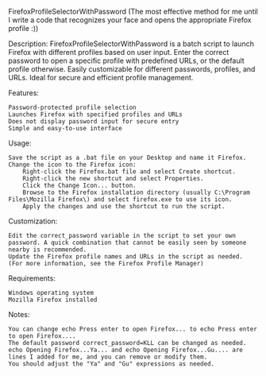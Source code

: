 FirefoxProfileSelectorWithPassword
(The most effective method for me until I write a code that recognizes your face and opens the appropriate Firefox profile :))

Description:
FirefoxProfileSelectorWithPassword is a batch script to launch Firefox with different profiles based on user input. Enter the correct password to open a specific profile with predefined URLs, or the default profile otherwise. Easily customizable for different passwords, profiles, and URLs. Ideal for secure and efficient profile management.

Features:

    Password-protected profile selection
    Launches Firefox with specified profiles and URLs
    Does not display password input for secure entry
    Simple and easy-to-use interface

Usage:

    Save the script as a .bat file on your Desktop and name it Firefox.
    Change the icon to the Firefox icon:
        Right-click the Firefox.bat file and select Create shortcut.
        Right-click the new shortcut and select Properties.
        Click the Change Icon... button.
        Browse to the Firefox installation directory (usually C:\Program Files\Mozilla Firefox\) and select firefox.exe to use its icon.
        Apply the changes and use the shortcut to run the script.

Customization:

    Edit the correct_password variable in the script to set your own password. A quick combination that cannot be easily seen by someone nearby is recommended.
    Update the Firefox profile names and URLs in the script as needed. (For more information, see the Firefox Profile Manager)

Requirements:

    Windows operating system
    Mozilla Firefox installed

Notes:

    You can change echo Press enter to open Firefox... to echo Press enter to open Firefox....
    The default password correct_password=KLL can be changed as needed.
    echo Opening Firefox...Ya... and echo Opening Firefox...Gu.... are lines I added for me, and you can remove or modify them.
    You should adjust the "Ya" and "Gu" expressions as needed. 

